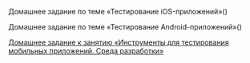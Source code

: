 Домашнее задание по теме «Тестирование iOS-приложений»()

Домашнее задание по теме «Тестирование Android-приложений»()



[Домашнее задание к занятию «Инструменты для тестирования мобильных приложений. Среда разработки»](https://github.com/QA-USV/ManualTesting_mobApps/blob/main/MobTestInstruments.md) 



